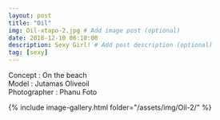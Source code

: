 ```yaml
---
layout: post
title: "Oil"
img: Oil-xtapo-2.jpg # Add image post (optional)
date: 2018-12-10 06:10:00
description: Sexy Girl! # Add post description (optional)
tag: [sexy]
---
```

Concept : On the beach   
Model : Jutamas Oliveoil  
Photographer : Phanu Foto  

{% include image-gallery.html folder="/assets/img/Oil-2/" %}
